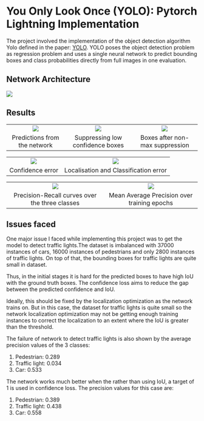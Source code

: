 # You Only Look Once (YOLO): Pytorch Lightning Implementation

The project involved the implementation of the object detection algorithm Yolo defined in the paper: [YOLO](https://arxiv.org/pdf/1506.02640.pdf). YOLO poses the object detection problem as regression problem and uses a single neural network to predict bounding boxes and class probabilities directly from full images in one evaluation.

## Network Architecture
<img src="./Results/Network architecture.png" align = "center">


## Results
<!--![](./Results/1.png)     ![](./Results/1_mask.png)
![](./Results/2.png)     ![](./Results/2_mask.png)
![](./Results/3.png)     ![](./Results/3_mask.png) -->


<table>
  <tr>
      <td align = "center"> <img src="./Results/1. Bounding box before elimination"> </td>
      <td align = "center"> <img src="./Results/2. Bounding box after suppressing low confidence.png"> </td>
      <td align = "center"> <img src="./Results/3. Bounding box after non-max suppression.png"> </td>
  </tr>
  <tr>
      <td align = "center"> Predictions from the network </td>
      <td align = "center"> Suppressing low confidence boxes </td>
      <td align = "center"> Boxes after non-max suppression </td>
  </tr>
</table>

<table>
  <tr>
      <td align = "center"> <img src="./Results/6. Confidence error.png"> </td>
      <td align = "center"> <img src="./Results/7. Localisation and classification error.png"> </td>
  </tr>
  <tr>
      <td align = "center"> Confidence error </td>
      <td align = "center"> Localisation and Classification error </td>
  </tr>
</table>

<table>
  <tr>
      <td align = "center"> <img src="./Results/4. Precision recall curve.png"> </td>
      <td align = "center"> <img src="./Results/5. MAP over training epochs.png"> </td>
  </tr>
  <tr>
      <td align = "center"> Precision-Recall curves over the three classes</td>
      <td align = "center"> Mean Average Precision over training epochs</td>
  </tr>
</table>

## Issues faced
One major issue I faced while implementing this project was to get the model to detect traffic lights.The dataset is imbalanced with 37000 instances of cars, 16000 instances of pedestrians and only 2800 instances of traffic lights. On top of that, the bounding boxes for traffic lights are quite small in dataset.

Thus, in the initial stages it is hard for the predicted boxes to have high IoU with the ground truth boxes. The confidence loss aims to reduce the gap between the predicted confidence and IoU.

Ideally, this should be fixed by the localization optimization as the network trains on. But in this case, the dataset for traffic lights is quite small so the network localization optimization may not be getting enough training instances to correct the localization to an extent where
the IoU is greater than the threshold. 

The failure of network to detect traffic lights is also shown by the average precision values of the 3 classes:
1. Pedestrian: 0.289
2. Traffic light: 0.034
3. Car: 0.533

The network works much better when the rather than using IoU, a target of 1 is used in confidence loss. The precision values for this case are:
1. Pedestrian: 0.389
2. Traffic light: 0.438
3. Car: 0.558
